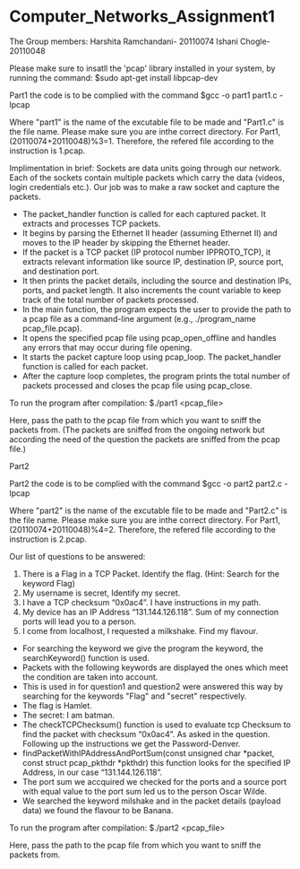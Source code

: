 # Computer_Networks_Assignment1
The Group members:
Harshita Ramchandani- 20110074
Ishani Chogle- 20110048

Please make sure to insatll the 'pcap' library installed in your system, by running the command:
$sudo apt-get install libpcap-dev

Part1 the code is to be complied with the command
$gcc -o part1 part1.c -lpcap

Where "part1" is the name of the excutable file to be made and "Part1.c" is the file name.
Please make sure you are inthe correct directory.
For Part1, (20110074+20110048)%3=1. Therefore, the refered file according to the instruction is 1.pcap.

Implimentation in brief:
Sockets are data units going through our network. Each of the sockets contain multiple packets which carry the data (videos, login credentials etc.).
Our job was to make a raw socket and capture the packets.

* The packet_handler function is called for each captured packet. It extracts and processes TCP packets.
* It begins by parsing the Ethernet II header (assuming Ethernet II) and moves to the IP header by skipping the Ethernet header.
* If the packet is a TCP packet (IP protocol number IPPROTO_TCP), it extracts relevant information like source IP, destination IP, source port, and destination port.
* It then prints the packet details, including the source and destination IPs, ports, and packet length. It also increments the count variable to keep track of the total number of packets processed.
* In the main function, the program expects the user to provide the path to a pcap file as a command-line argument (e.g., ./program_name pcap_file.pcap).
* It opens the specified pcap file using pcap_open_offline and handles any errors that may occur during file opening.
* It starts the packet capture loop using pcap_loop. The packet_handler function is called for each packet.
* After the capture loop completes, the program prints the total number of packets processed and closes the pcap file using pcap_close.

To run the program after compilation:
$./part1 <pcap_file>

Here, pass the path to the pcap file from which you want to sniff the packets from. (The packets are sniffed from the ongoing network but according the need of the question the packets are sniffed from the pcap file.)

Part2 

Part2 the code is to be complied with the command
$gcc -o part2 part2.c -lpcap

Where "part2" is the name of the excutable file to be made and "Part2.c" is the file name.
Please make sure you are inthe correct directory.
For Part1, (20110074+20110048)%4=2. Therefore, the refered file according to the instruction is 2.pcap.

Our list of questions to be answered:
1. There is a Flag in a TCP Packet. Identify the flag. (Hint: Search for the keyword Flag)
2. My username is secret, Identify my secret.
3. I have a TCP checksum “0x0ac4”. I have instructions in my path.
4. My device has an IP Address “131.144.126.118”. Sum of my connection ports will lead you to a person.
5. I come from localhost, I requested a milkshake. Find my flavour.

* For searching the keyword we give the program the keyword, the searchKeyword() function is used. 
* Packets with the following keywords are displayed the ones which meet the condition are taken into account.
* This is used in for question1 and question2 were answered this way by searching for the keywords "Flag" and "secret" respectively.
* The flag is Hamlet.
* The secret: I am batman.
* The checkTCPChecksum() function is used to evaluate tcp Checksum to find the packet with checksum “0x0ac4”. As asked in the question. Following up the instructions we get the Password-Denver.
* findPacketWithIPAddressAndPortSum(const unsigned char *packet, const struct pcap_pkthdr *pkthdr) this function looks for the specified IP Address, in our case “131.144.126.118”.
* The port sum we accquired we checked for the ports and a source port with equal value to the port sum led us to the person Oscar Wilde.
* We searched the keyword milshake and in the packet details (payload data) we found the flavour to be Banana.

To run the program after compilation:
$./part2 <pcap_file>

Here, pass the path to the pcap file from which you want to sniff the packets from.

